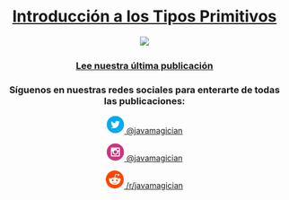 <a href="https://javamagician.com/basicos/java-primitivos/">
  <h1 align="center">Introducción a los Tipos Primitivos</h1>
</a>
<p align="center">
  <a href="https://javamagician.com/basicos/java-primitivos/">
    <img src="https://javamagician.com/content/images/2023/09/java-primitivos_600x750-2.png" height="360"/>
  </a>
</p>
<h3 align="center">
  <a href="https://javamagician.com/basicos/java-primitivos/">Lee nuestra última publicación</a>
</h3>


<h3 align="center">Síguenos en nuestras redes sociales para enterarte de todas las publicaciones:</h3>

<p align="center">
  <a href="https://twitter.com/javamagician">
    <img src="https://github.com/javamagiciancom/javamagiciancom/blob/main/twitter.svg" height="32" /> @javamagician
  </a>
</p>
<p align="center">
  <a href="https://instagram.com/javamagician">
    <img src="https://github.com/javamagiciancom/javamagiciancom/blob/main/instagram.svg" height="32" /> @javamagician
  </a>
</p>
<p align="center">
  <a href="https://reddit.com/r/javamagician">
    <img src="https://github.com/javamagiciancom/javamagiciancom/blob/main/reddit.svg" height="32" /> /r/javamagician
  </a>
</p>
